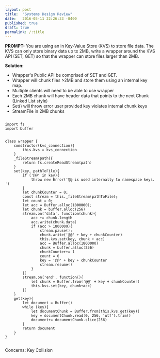 ```yaml
---
layout: post
title:  "Systems Design Review"
date:   2016-05-11 22:26:33 -0400
published: true
draft: true
permalink: /:title
---
```




**PROMPT:** 
You are using an in Key-Value Store (KVS) to store file data. 
The KVS can only store binary data up to 2MB, write a wrapper around the KVS API (SET, GET) so that the wrapper can store files larger than 2MB.


**Solution:**
 * Wrapper's Public API be comprised of SET and GET.
 * Wrapper will chunk files >2MB and store them using an internal key map. 
 * Multiple clients will need to be able to use wrapper
 * Each 2MB chunk will have header data that points to the next Chunk (Linked List style)
 * Set() will throw error user provided key violates internal chunk keys
 * StreamFile in 2MB chunks

```

import fs
import buffer


class wrapper {
	constructor(kvs_connection){
		this.kvs = kvs_connection
	}
	_fileStream(path){
		return fs.createReadStream(path)
	}
	set(key, pathToFile){
		if ('@@' in key){
			throw new Error('@@ is used internally to namespace keys. ')
		}
		let chunkCounter = 0;
		const stream = this._fileStream(pathToFile);
		let count = 0;
		let acc = Buffer.alloc(1800000);
		let	chunk = buffer.alloc(256)
		stream.on('data', function(chunk){
			acc += chunk.length
			acc.write(chunk.data)
			if (acc > 1800000){
				stream.pause();
				chunk.write('@@' + key + chunkCounter) 
				this.kvs.set(key, chunk + acc)
				acc = Buffer.alloc(1800000)
				chunk = buffer.alloc(256)
				chunkCounter+= 1
				count = 0
				key = '@@' + key + chunkCounter
				stream.resume()
			}
		})
		stream.on('end', function(){
			let chunk = Buffer.from('@@' + key + chunkCounter) 
			this.kvs.set(key, chunk+acc)
		})
	}	
	get(key){
		let document = Buffer()
		while (key){
			let documentChunk = Buffer.from(this.kvs.get(key))
			key = documentChunk.read(0, 256, 'utf').trim()
			document+= documentChunk.slice(256)
		}
		return document
	}
}


```


Concerns:
Key Collision
